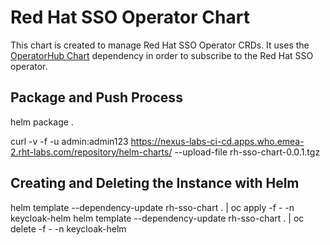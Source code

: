 # Red Hat SSO Operator Chart

This chart is created to manage Red Hat SSO Operator CRDs. It uses the [OperatorHub Chart](https://github.com/redhat-cop/helm-charts/tree/master/charts/operatorhub) dependency in order to subscribe to the Red Hat SSO operator.

## Package and Push Process

helm package . 

curl -v -f -u admin:admin123 https://nexus-labs-ci-cd.apps.who.emea-2.rht-labs.com/repository/helm-charts/ --upload-file rh-sso-chart-0.0.1.tgz


## Creating and Deleting the Instance with Helm
helm template --dependency-update rh-sso-chart . | oc apply -f - -n keycloak-helm
helm template --dependency-update rh-sso-chart . | oc delete -f - -n keycloak-helm

